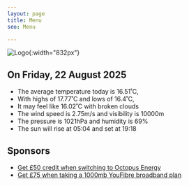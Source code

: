 ```yaml
---
layout: page
title: Menu
seo: Menu

---
```


![Logo](/images/logo.jpg){:width="832px"}

<!-- weather_marker starts -->
## On Friday, 22 August 2025

- The average temperature today is 16.51˚C,
- With highs of 17.77˚C and lows of 16.4˚C,
- It may feel like 16.02˚C with broken clouds
- The wind speed is 2.75m/s and visibility is 10000m
- The pressure is 1021hPa and humidity is 69%
- The sun will rise at 05:04 and set at 19:18

<!-- weather_marker ends -->

## Sponsors

- [Get £50 credit when switching to Octopus Energy](https://bit.ly/3oD1nnS)
- [Get £75 when taking a 1000mb YouFibre broadband plan](https://aklam.io/91zWhU?)
